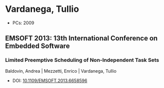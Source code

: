 # Vardanega, Tullio

* PCs: 2009

## EMSOFT 2013: 13th International Conference on Embedded Software

### Limited Preemptive Scheduling of Non-Independent Task Sets
Baldovin, Andrea | Mezzetti, Enrico | Vardanega, Tullio
* DOI: [10.1109/EMSOFT.2013.6658596](https://doi.org/10.1109/EMSOFT.2013.6658596)

